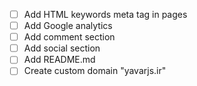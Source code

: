 - [ ] Add HTML keywords meta tag in pages
- [ ] Add Google analytics
- [ ] Add comment section
- [ ] Add social section
- [ ] Add README.md
- [ ] Create custom domain "yavarjs.ir"